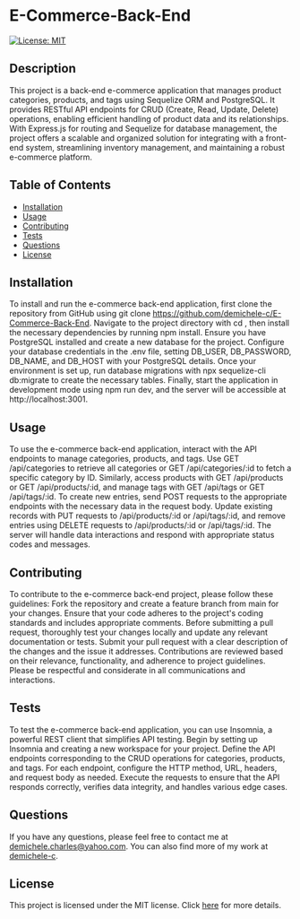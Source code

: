 # E-Commerce-Back-End

[![License: MIT](https://img.shields.io/badge/License-MIT-brightgreen.svg)](https://opensource.org/licenses/MIT)

## Description


This project is a back-end e-commerce application that manages product categories, products, and tags using Sequelize ORM and PostgreSQL. It provides RESTful API endpoints for CRUD (Create, Read, Update, Delete) operations, enabling efficient handling of product data and its relationships. With Express.js for routing and Sequelize for database management, the project offers a scalable and organized solution for integrating with a front-end system, streamlining inventory management, and maintaining a robust e-commerce platform.

## Table of Contents

- [Installation](#installation)
- [Usage](#usage)
- [Contributing](#contributing)
- [Tests](#tests)
- [Questions](#questions)
- [License](#license)

## Installation

To install and run the e-commerce back-end application, first clone the repository from GitHub using git clone <https://github.com/demichele-c/E-Commerce-Back-End>. Navigate to the project directory with cd <E-Commerce-Back-End>, then install the necessary dependencies by running npm install. Ensure you have PostgreSQL installed and create a new database for the project. Configure your database credentials in the .env file, setting DB_USER, DB_PASSWORD, DB_NAME, and DB_HOST with your PostgreSQL details. Once your environment is set up, run database migrations with npx sequelize-cli db:migrate to create the necessary tables. Finally, start the application in development mode using npm run dev, and the server will be accessible at http://localhost:3001.

## Usage

To use the e-commerce back-end application, interact with the API endpoints to manage categories, products, and tags. Use GET /api/categories to retrieve all categories or GET /api/categories/:id to fetch a specific category by ID. Similarly, access products with GET /api/products or GET /api/products/:id, and manage tags with GET /api/tags or GET /api/tags/:id. To create new entries, send POST requests to the appropriate endpoints with the necessary data in the request body. Update existing records with PUT requests to /api/products/:id or /api/tags/:id, and remove entries using DELETE requests to /api/products/:id or /api/tags/:id. The server will handle data interactions and respond with appropriate status codes and messages.


## Contributing

To contribute to the e-commerce back-end project, please follow these guidelines: Fork the repository and create a feature branch from main for your changes. Ensure that your code adheres to the project's coding standards and includes appropriate comments. Before submitting a pull request, thoroughly test your changes locally and update any relevant documentation or tests. Submit your pull request with a clear description of the changes and the issue it addresses. Contributions are reviewed based on their relevance, functionality, and adherence to project guidelines. Please be respectful and considerate in all communications and interactions.

## Tests

To test the e-commerce back-end application, you can use Insomnia, a powerful REST client that simplifies API testing. Begin by setting up Insomnia and creating a new workspace for your project. Define the API endpoints corresponding to the CRUD operations for categories, products, and tags. For each endpoint, configure the HTTP method, URL, headers, and request body as needed. Execute the requests to ensure that the API responds correctly, verifies data integrity, and handles various edge cases. 


## Questions

If you have any questions, please feel free to contact me at [demichele.charles@yahoo.com](mailto:demichele.charles@yahoo.com). You can also find more of my work at [demichele-c](https://github.com/demichele-c).

## License

This project is licensed under the MIT license. Click [here](https://opensource.org/licenses/MIT) for more details.
